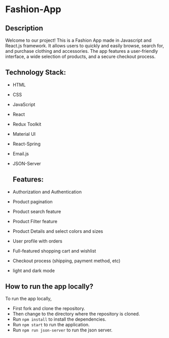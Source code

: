 # Fashion-App

## Description

Welcome to our project! This is a Fashion App made in Javascript and React.js framework. It allows users to quickly and easily browse, search for, and purchase clothing and accessories. The app features a user-friendly interface, a wide selection of products, and a secure checkout process.

## Technology Stack:

- HTML
- CSS
- JavaScript
- React
- Redux Toolkit
- Material UI
- React-Spring
- Email.js
- JSON-Server

  ## Features:
  
- Authorization and Authentication
- Product pagination
- Product search feature
- Product Filter feature
- Product Details and select colors and sizes
- User profile with orders
- Full-featured shopping cart and wishlist
- Checkout process (shipping, payment method, etc)
- light and dark mode

## How to run the app locally?

To run the app locally,

- First fork and clone the repository.
- Then change to the directory where the repository is cloned.
- Run `npm install` to install the dependencies.
- Run `npm start` to run the application.
- Run `npm run json-server` to run the json server.

  
